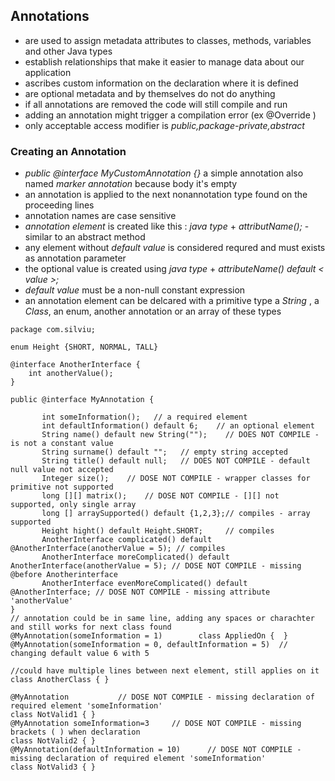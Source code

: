## Annotations 
  - are used to assign metadata attributes to classes, methods, variables and other Java types
  - establish relationships that make it easier to manage data about our application
  - ascribes custom information on the declaration where it is defined
  - are optional metadata and by themselves do not do anything
  - if all annotations are removed the code will still compile and run
  - adding an annotation might trigger a compilation error (ex @Override ) 
  - only acceptable access modifier is _public,package-private,abstract_
  
### Creating an Annotation
  - _public @interface MyCustomAnnotation {}_ a simple annotation also named _marker annotation_ because body it's empty 
  - an annotation is applied to the next nonannotation type found on the proceeding lines
  - annotation names are case sensitive 
  - _annotation element_ is created like this : _java type_ + _attributName();_ - similar to an abstract method
  - any element without _default value_ is considered requred and must exists as annotation parameter 
  - the optional value is created using _java type_ + _attributeName() default < value >;_
  - _default value_ must be  a non-null constant expression
  - an annotation element can be delcared with a primitive type a _String_ , a _Class_, an enum, another annotation or an array of these types

```
package com.silviu;

enum Height {SHORT, NORMAL, TALL}

@interface AnotherInterface {
	int anotherValue();
}

public @interface MyAnnotation {
	
	   int someInformation();   // a required element  
	   int defaultInformation() default 6;    // an optional element 
	   String name() default new String("");    // DOES NOT COMPILE - is not a constant value
	   String surname() default "";   // empty string accepted 
	   String title() default null;   // DOES NOT COMPILE - default null value not accepted
	   Integer size();    // DOSE NOT COMPILE - wrapper classes for primitive not supported
	   long [][] matrix();    // DOSE NOT COMPILE - [][] not supported, only single array
	   long [] arraySupported() default {1,2,3};// compiles - array supported
	   Height hight() default Height.SHORT;		// compiles 
	   AnotherInterface complicated() default @AnotherInterface(anotherValue = 5); // compiles
	   AnotherInterface moreComplicated() default AnotherInterface(anotherValue = 5); // DOSE NOT COMPILE - missing @before Anotherinterface
	   AnotherInterface evenMoreComplicated() default @AnotherInterface; // DOSE NOT COMPILE - missing attribute 'anotherValue'
}
// annotation could be in same line, adding any spaces or charachter and still works for next class found
@MyAnnotation(someInformation = 1)        class AppliedOn {  }
@MyAnnotation(someInformation = 0, defaultInformation = 5)  // changing default value 6 with 5 

//could have multiple lines between next element, still applies on it 
class AnotherClass { }

@MyAnnotation			// DOSE NOT COMPILE - missing declaration of required element 'someInformation'
class NotValid1 { }
@MyAnnotation someInformation=3		// DOSE NOT COMPILE - missing brackets ( ) when declaration
class NotValid2 { }
@MyAnnotation(defaultInformation = 10)		// DOSE NOT COMPILE - missing declaration of required element 'someInformation'
class NotValid3 { }
```

